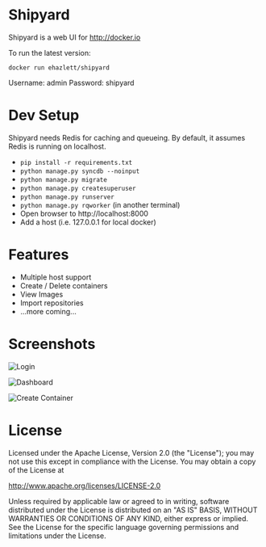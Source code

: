 # Shipyard
Shipyard is a web UI for http://docker.io

To run the latest version:

`docker run ehazlett/shipyard`

Username: admin
Password: shipyard

# Dev Setup
Shipyard needs Redis for caching and queueing.  By default, it assumes Redis
is running on localhost.

* `pip install -r requirements.txt`
* `python manage.py syncdb --noinput`
* `python manage.py migrate`
* `python manage.py createsuperuser`
* `python manage.py runserver`
* `python manage.py rqworker` (in another terminal)
* Open browser to http://localhost:8000
* Add a host (i.e. 127.0.0.1 for local docker)

# Features

* Multiple host support
* Create / Delete containers
* View Images
* Import repositories
* ...more coming...

# Screenshots

![Login](http://i.imgur.com/7xYjQ5a.png)

![Dashboard](http://i.imgur.com/pQrk3mu.png)

![Create Container](http://i.imgur.com/jLgyxUz.png)

# License

Licensed under the Apache License, Version 2.0 (the "License");
you may not use this except in compliance with the License.
You may obtain a copy of the License at

  http://www.apache.org/licenses/LICENSE-2.0

Unless required by applicable law or agreed to in writing, software
distributed under the License is distributed on an "AS IS" BASIS,
WITHOUT WARRANTIES OR CONDITIONS OF ANY KIND, either express or implied.
See the License for the specific language governing permissions and
limitations under the License.
